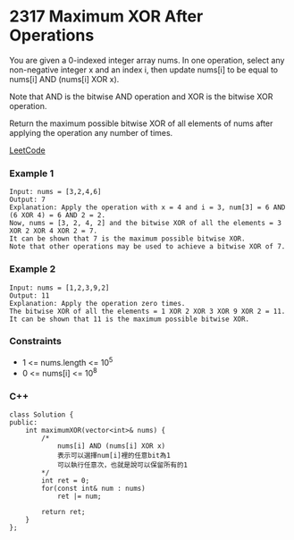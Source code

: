 # 2317 Maximum XOR After Operations 

You are given a 0-indexed integer array nums. In one operation, select any non-negative integer x and an index i, then update nums[i] to be equal to nums[i] AND (nums[i] XOR x).

Note that AND is the bitwise AND operation and XOR is the bitwise XOR operation.

Return the maximum possible bitwise XOR of all elements of nums after applying the operation any number of times.
 
[LeetCode](https://leetcode.cn/problems/maximum-xor-after-operations/)

### Example 1

```
Input: nums = [3,2,4,6]
Output: 7
Explanation: Apply the operation with x = 4 and i = 3, num[3] = 6 AND (6 XOR 4) = 6 AND 2 = 2.
Now, nums = [3, 2, 4, 2] and the bitwise XOR of all the elements = 3 XOR 2 XOR 4 XOR 2 = 7.
It can be shown that 7 is the maximum possible bitwise XOR.
Note that other operations may be used to achieve a bitwise XOR of 7.
```

### Example 2

```
Input: nums = [1,2,3,9,2]
Output: 11
Explanation: Apply the operation zero times.
The bitwise XOR of all the elements = 1 XOR 2 XOR 3 XOR 9 XOR 2 = 11.
It can be shown that 11 is the maximum possible bitwise XOR.
```

### Constraints

* 1 <= nums.length <= 10<sup>5</sup>
* 0 <= nums[i] <= 10<sup>8</sup>

### C++ 

```
class Solution {
public:
    int maximumXOR(vector<int>& nums) {
        /*
            nums[i] AND (nums[i] XOR x)
            表示可以選擇num[i]裡的任意bit為1
            可以執行任意次，也就是說可以保留所有的1
        */
        int ret = 0;
        for(const int& num : nums)
            ret |= num;

        return ret;
    }
};
```